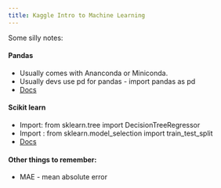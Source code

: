```yaml
---
title: Kaggle Intro to Machine Learning
---
```


Some silly notes:

#### Pandas
* Usually comes with Ananconda or Miniconda.
* Usually devs use pd for pandas - import pandas as pd
* [Docs](https://pandas.pydata.org/docs/reference/index.html)

#### Scikit learn
* Import: from sklearn.tree import DecisionTreeRegressor
* Import : from sklearn.model_selection import train_test_split
* [Docs](https://scikit-learn.org/stable/modules/classes.html)


#### Other things to remember:
* MAE - mean absolute error
